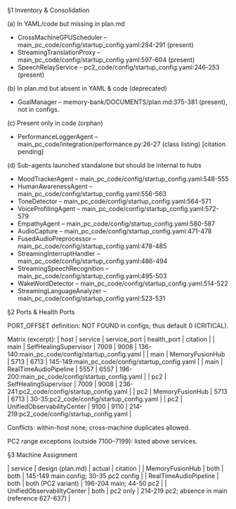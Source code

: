 §1 Inventory & Consolidation

(a) In YAML/code but missing in plan.md
- CrossMachineGPUScheduler – main_pc_code/config/startup_config.yaml:284-291 (present)
- StreamingTranslationProxy – main_pc_code/config/startup_config.yaml:597-604 (present)
- SpeechRelayService – pc2_code/config/startup_config.yaml:246-253 (present)

(b) In plan.md but absent in YAML & code (deprecated)
- GoalManager – memory-bank/DOCUMENTS/plan.md:375-381 (present), not in configs.

(c) Present only in code (orphan)
- PerformanceLoggerAgent – main_pc_code/integration/performance.py:26-27 (class listing) [citation pending]

(d) Sub-agents launched standalone but should be internal to hubs
- MoodTrackerAgent – main_pc_code/config/startup_config.yaml:548-555
- HumanAwarenessAgent – main_pc_code/config/startup_config.yaml:556-563
- ToneDetector – main_pc_code/config/startup_config.yaml:564-571
- VoiceProfilingAgent – main_pc_code/config/startup_config.yaml:572-579
- EmpathyAgent – main_pc_code/config/startup_config.yaml:580-587
- AudioCapture – main_pc_code/config/startup_config.yaml:471-478
- FusedAudioPreprocessor – main_pc_code/config/startup_config.yaml:478-485
- StreamingInterruptHandler – main_pc_code/config/startup_config.yaml:486-494
- StreamingSpeechRecognition – main_pc_code/config/startup_config.yaml:495-503
- WakeWordDetector – main_pc_code/config/startup_config.yaml:514-522
- StreamingLanguageAnalyzer – main_pc_code/config/startup_config.yaml:523-531

§2 Ports & Health Ports

PORT_OFFSET definition: NOT FOUND in configs; thus default 0 (CRITICAL).

Matrix (excerpt):
| host | service | service_port | health_port | citation |
| main | SelfHealingSupervisor | 7009 | 9008 | 136-140:main_pc_code/config/startup_config.yaml |
| main | MemoryFusionHub | 5713 | 6713 | 145-149:main_pc_code/config/startup_config.yaml |
| main | RealTimeAudioPipeline | 5557 | 6557 | 196-200:main_pc_code/config/startup_config.yaml |
| pc2 | SelfHealingSupervisor | 7009 | 9008 | 236-241:pc2_code/config/startup_config.yaml |
| pc2 | MemoryFusionHub | 5713 | 6713 | 30-35:pc2_code/config/startup_config.yaml |
| pc2 | UnifiedObservabilityCenter | 9100 | 9110 | 214-219:pc2_code/config/startup_config.yaml |

Conflicts: within-host none; cross-machine duplicates allowed.

PC2 range exceptions (outside 7100–7199): listed above services.

§3 Machine Assignment

| service | design (plan.md) | actual | citation |
| MemoryFusionHub | both | both | 145-149 main config; 30-35 pc2 config |
| RealTimeAudioPipeline | both | both (PC2 variant) | 196-204 main; 44-50 pc2 |
| UnifiedObservabilityCenter | both | pc2 only | 214-219 pc2; absence in main (reference 627-637) |